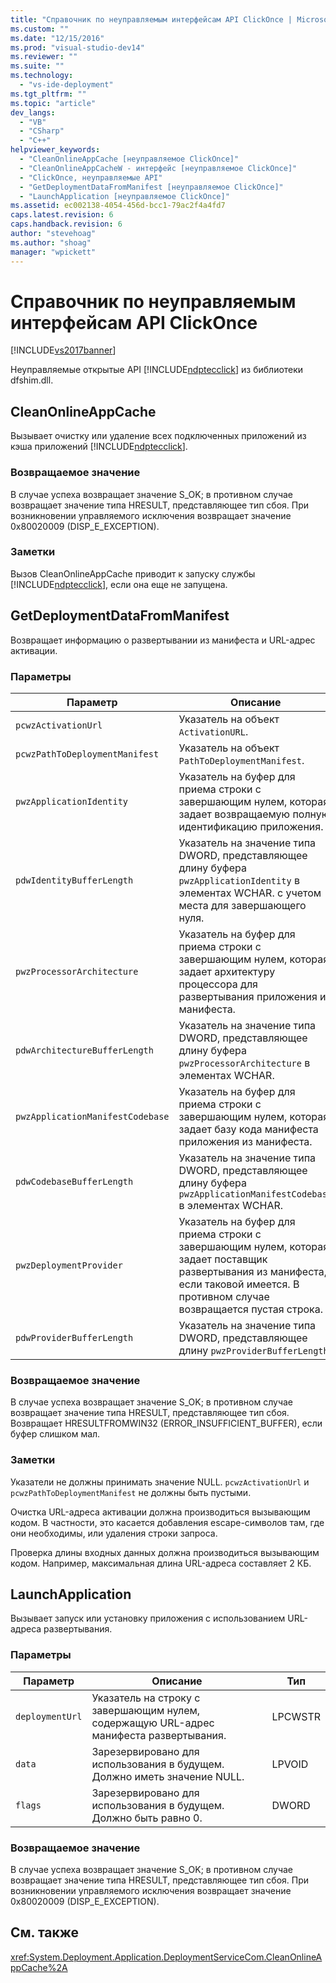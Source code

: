 ```yaml
---
title: "Справочник по неуправляемым интерфейсам API ClickOnce | Microsoft Docs"
ms.custom: ""
ms.date: "12/15/2016"
ms.prod: "visual-studio-dev14"
ms.reviewer: ""
ms.suite: ""
ms.technology: 
  - "vs-ide-deployment"
ms.tgt_pltfrm: ""
ms.topic: "article"
dev_langs: 
  - "VB"
  - "CSharp"
  - "C++"
helpviewer_keywords: 
  - "CleanOnlineAppCache [неуправляемое ClickOnce]"
  - "CleanOnlineAppCacheW - интерфейс [неуправляемое ClickOnce]"
  - "ClickOnce, неуправляемые API"
  - "GetDeploymentDataFromManifest [неуправляемое ClickOnce]"
  - "LaunchApplication [неуправляемое ClickOnce]"
ms.assetid: ec002138-4054-456d-bcc1-79ac2f4a4fd7
caps.latest.revision: 6
caps.handback.revision: 6
author: "stevehoag"
ms.author: "shoag"
manager: "wpickett"
---
```

# Справочник по неуправляемым интерфейсам API ClickOnce
[!INCLUDE[vs2017banner](../code-quality/includes/vs2017banner.md)]

Неуправляемые открытые API [!INCLUDE[ndptecclick](../deployment/includes/ndptecclick_md.md)] из библиотеки dfshim.dll.  
  
## CleanOnlineAppCache  
 Вызывает очистку или удаление всех подключенных приложений из кэша приложений [!INCLUDE[ndptecclick](../deployment/includes/ndptecclick_md.md)].  
  
### Возвращаемое значение  
 В случае успеха возвращает значение S\_OK; в противном случае возвращает значение типа HRESULT, представляющее тип сбоя.  При возникновении управляемого исключения возвращает значение 0x80020009 \(DISP\_E\_EXCEPTION\).  
  
### Заметки  
 Вызов CleanOnlineAppCache приводит к запуску службы [!INCLUDE[ndptecclick](../deployment/includes/ndptecclick_md.md)], если она еще не запущена.  
  
## GetDeploymentDataFromManifest  
 Возвращает информацию о развертывании из манифеста и URL\-адрес активации.  
  
### Параметры  
  
|Параметр|Описание|Тип|  
|--------------|--------------|---------|  
|`pcwzActivationUrl`|Указатель на объект `ActivationURL`.|LPCWSTR|  
|`pcwzPathToDeploymentManifest`|Указатель на объект `PathToDeploymentManifest`.|LPCWSTR|  
|`pwzApplicationIdentity`|Указатель на буфер для приема строки с завершающим нулем, которая задает возвращаемую полную идентификацию приложения.|LPWSTR|  
|`pdwIdentityBufferLength`|Указатель на значение типа DWORD, представляющее длину буфера `pwzApplicationIdentity` в элементах WCHAR.  с учетом места для завершающего нуля.|LPDWORD|  
|`pwzProcessorArchitecture`|Указатель на буфер для приема строки с завершающим нулем, которая задает архитектуру процессора для развертывания приложения из манифеста.|LPWSTR|  
|`pdwArchitectureBufferLength`|Указатель на значение типа DWORD, представляющее длину буфера `pwzProcessorArchitecture` в элементах WCHAR.|LPDWORD|  
|`pwzApplicationManifestCodebase`|Указатель на буфер для приема строки с завершающим нулем, которая задает базу кода манифеста приложения из манифеста.|LPWSTR|  
|`pdwCodebaseBufferLength`|Указатель на значение типа DWORD, представляющее длину буфера `pwzApplicationManifestCodebase` в элементах WCHAR.|LPDWORD|  
|`pwzDeploymentProvider`|Указатель на буфер для приема строки с завершающим нулем, которая задает поставщик развертывания из манифеста, если таковой имеется.  В противном случае возвращается пустая строка.|LPWSTR|  
|`pdwProviderBufferLength`|Указатель на значение типа DWORD, представляющее длину `pwzProviderBufferLength`.|LPDWORD|  
  
### Возвращаемое значение  
 В случае успеха возвращает значение S\_OK; в противном случае возвращает значение типа HRESULT, представляющее тип сбоя.  Возвращает HRESULTFROMWIN32 \(ERROR\_INSUFFICIENT\_BUFFER\), если буфер слишком мал.  
  
### Заметки  
 Указатели не должны принимать значение NULL.  `pcwzActivationUrl` и `pcwzPathToDeploymentManifest` не должны быть пустыми.  
  
 Очистка URL\-адреса активации должна производиться вызывающим кодом.  В частности, это касается добавления escape\-символов там, где они необходимы, или удаления строки запроса.  
  
 Проверка длины входных данных должна производиться вызывающим кодом.  Например, максимальная длина URL\-адреса составляет 2 КБ.  
  
## LaunchApplication  
 Вызывает запуск или установку приложения с использованием URL\-адреса развертывания.  
  
### Параметры  
  
|Параметр|Описание|Тип|  
|--------------|--------------|---------|  
|`deploymentUrl`|Указатель на строку с завершающим нулем, содержащую URL\-адрес манифеста развертывания.|LPCWSTR|  
|`data`|Зарезервировано для использования в будущем.  Должно иметь значение NULL.|LPVOID|  
|`flags`|Зарезервировано для использования в будущем.  Должно быть равно 0.|DWORD|  
  
### Возвращаемое значение  
 В случае успеха возвращает значение S\_OK; в противном случае возвращает значение типа HRESULT, представляющее тип сбоя.  При возникновении управляемого исключения возвращает значение 0x80020009 \(DISP\_E\_EXCEPTION\).  
  
## См. также  
 <xref:System.Deployment.Application.DeploymentServiceCom.CleanOnlineAppCache%2A>